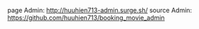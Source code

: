 page Admin: http://huuhien713-admin.surge.sh/
source Admin: https://github.com/huuhien713/booking_movie_admin
